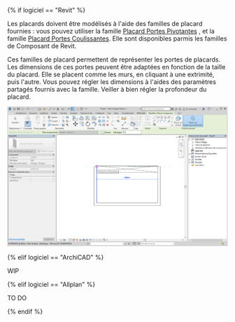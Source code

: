 {% if logiciel == "Revit" %}

Les placards doivent être modélisés à l'aide des familles de placard fournies : vous pouvez utiliser la famille [Placard Portes Pivotantes](https://github.com/BIM-Bouygues-Immobilier/BIM-Execution-Plan/blob/master/02_Modelisation/02_architecte/images/Placard%20Portes%20Pivotantes.rfa?raw=true) , et la famille [Placard Portes Coulissantes](https://github.com/BIM-Bouygues-Immobilier/BIM-Execution-Plan/blob/master/02_Modelisation/02_architecte/images/Placard%20Portes%20Coulissantes.rfa?raw=true). Elle sont disponibles parmis les familles de Composant de Revit.

Ces familles de placard permettent de représenter les portes de placards. Les dimensions de ces portes peuvent être adaptées en fonction de la taille du placard. Elle se placent comme les murs, en cliquant à une extrimité, puis l'autre. Vous pouvez régler les dimensions à l'aides des paramètres partagés fournis avec la famille. Veiller à bien régler la profondeur du placard.

![Placard](/02_Modelisation/02_architecte/images/PlacardRevit01.PNG)

{% elif logiciel == "ArchiCAD" %}

WIP

{% elif logiciel == "Allplan" %}

TO DO

{% endif %}